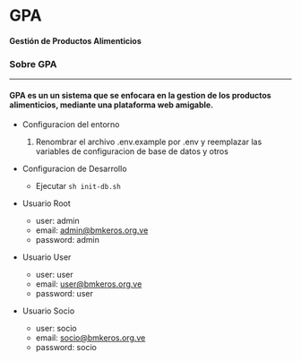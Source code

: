 # GPA
#### Gestión de Productos Alimenticios

### **Sobre GPA**


-----

#### GPA es un un sistema que se enfocara en la gestion de los productos alimenticios, mediante una plataforma web amigable. 


- Configuracion del entorno

    1) Renombrar el archivo .env.example por .env y reemplazar las variables de configuracion de base de datos y otros

- Configuracion de Desarrollo

	* Ejecutar
	    `sh init-db.sh `

- Usuario Root
	- user: admin
	- email: admin@bmkeros.org.ve
	- password:	admin

- Usuario User
    - user: user
	- email: user@bmkeros.org.ve
	- password:	user
	
- Usuario Socio
    - user: socio
	- email: socio@bmkeros.org.ve
	- password:	socio